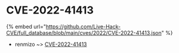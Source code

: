 # CVE-2022-41413
{% embed url="https://github.com/Live-Hack-CVE/full_database/blob/main/cves/2022/CVE-2022-41413.json" %}

* renmizo ~> [CVE-2022-41413](https://www.alice-snow.ru/2022/database/cve-2022-41413/cve-2022-41413-renmizo)